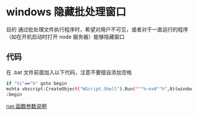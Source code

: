 # windows 隐藏批处理窗口

目的 通过批处理文件执行程序时，希望对用户不可见，或者对于一直运行的程序（如在开机启动时打开 node 服务器）能够隐藏窗口

## 代码

在 .bat 文件前面加入以下代码，注意不要擅自添加空格

```bash
if "%1"=="h" goto begin
mshta vbscript:CreateObject("WScript.Shell").Run("""%~nx0""h",0)(window.close)&&exit
:begin
```

[run 函数参数说明](<https://docs.microsoft.com/en-us/previous-versions//d5fk67ky(v=vs.85)?redirectedfrom=MSDN>)
